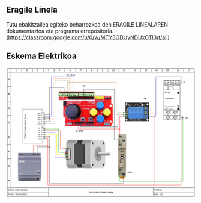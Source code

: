## Eragile Linela

Tutu ebakitzailea egiteko beharrezkoa den ERAGILE LINEALAREN dokumentazioa eta programa errepositoria.
(https://classroom.google.com/u/0/w/MTY3ODUyNDUxOTI3/t/all)

## Eskema Elektrikoa

<p float="left">
  <img src="1_automata-eragile_lineala.png" width="800" />
</p>



